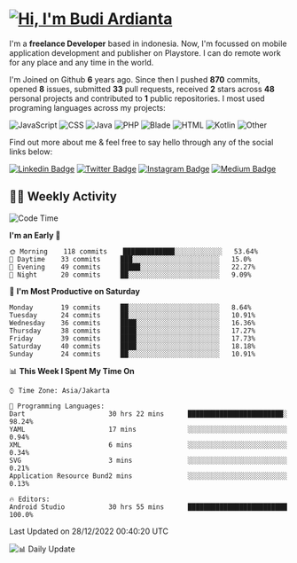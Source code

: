 # [![Hi, I'm Budi Ardianta](https://readme-typing-svg.herokuapp.com?size=24&vCenter=true&lines=%F0%9F%91%8B+Hi%2C+I'm+Budi+Ardianta+;%F0%9F%92%BB+Android+And+Web+Developer+)](https://git.io/typing-svg)

I'm a **freelance Developer** based in indonesia. Now, I'm focussed on mobile application development and publisher on Playstore. I can do remote work for any place and any time in the world.

I'm Joined on Github **6** years ago. Since then I pushed **870** commits, opened **8** issues, submitted **33** pull requests, received **2** stars across **48** personal projects and contributed to **1** public repositories.
I most used programing languages across my projects:

![JavaScript](https://img.shields.io/badge/-JavaScript-%23f1e05a?style=flat&logo=JavaScript&logoColor=white)
![CSS](https://img.shields.io/badge/-CSS-%23563d7c?style=flat&logo=CSS&logoColor=white)
![Java](https://img.shields.io/badge/-Java-%23b07219?style=flat&logo=Java&logoColor=white)
![PHP](https://img.shields.io/badge/-PHP-%234F5D95?style=flat&logo=PHP&logoColor=white)
![Blade](https://img.shields.io/badge/-Blade-%23f7523f?style=flat&logo=Blade&logoColor=white)
![HTML](https://img.shields.io/badge/-HTML-%23e34c26?style=flat&logo=HTML&logoColor=white)
![Kotlin](https://img.shields.io/badge/-Kotlin-%23A97BFF?style=flat&logo=Kotlin&logoColor=white)
![Other](https://img.shields.io/badge/-Other-%23ededed?style=flat&logo=Other&logoColor=white)

Find out more about me & feel free to say hello through any of the social links below:

[![Linkedin Badge](https://img.shields.io/badge/-budiardianata-blue?style=flat&logo=Linkedin&logoColor=white&link=https://www.linkedin.com/in/budiardianata/)](https://www.linkedin.com/in/budiardianata/)
[![Twitter Badge](https://img.shields.io/badge/-budiardianata-%231DA1F2.svg?style=flat&logo=twitter&logoColor=white&link=https://www.twitter.com/budiardianata)](https://www.linkedin.com/in/budiardianata/)
[![Instagram Badge](https://img.shields.io/badge/-budiardianata-purple?style=flat&logo=instagram&logoColor=white&link=https://instagram.com/budiardianata/)](https://instagram.com/budiardianata)
[![Medium Badge](https://img.shields.io/badge/-@budiardianata-%2312100E.svg?style=flat&logo=Medium&logoColor=white&link=https://medium.com/@budiardianata/)](https://medium.com/@budiardianata)

## 👨‍💻 Weekly Activity
<!--START_SECTION:waka-->
![Code Time](http://img.shields.io/badge/Code%20Time-1%2C331%20hrs%207%20mins-blue)

**I'm an Early 🐤** 

```text
🌞 Morning    118 commits    █████████████░░░░░░░░░░░░   53.64% 
🌆 Daytime    33 commits     ███░░░░░░░░░░░░░░░░░░░░░░   15.0% 
🌃 Evening    49 commits     █████░░░░░░░░░░░░░░░░░░░░   22.27% 
🌙 Night      20 commits     ██░░░░░░░░░░░░░░░░░░░░░░░   9.09%

```
📅 **I'm Most Productive on Saturday** 

```text
Monday       19 commits     ██░░░░░░░░░░░░░░░░░░░░░░░   8.64% 
Tuesday      24 commits     ██░░░░░░░░░░░░░░░░░░░░░░░   10.91% 
Wednesday    36 commits     ████░░░░░░░░░░░░░░░░░░░░░   16.36% 
Thursday     38 commits     ████░░░░░░░░░░░░░░░░░░░░░   17.27% 
Friday       39 commits     ████░░░░░░░░░░░░░░░░░░░░░   17.73% 
Saturday     40 commits     ████░░░░░░░░░░░░░░░░░░░░░   18.18% 
Sunday       24 commits     ██░░░░░░░░░░░░░░░░░░░░░░░   10.91%

```


📊 **This Week I Spent My Time On** 

```text
⌚︎ Time Zone: Asia/Jakarta

💬 Programming Languages: 
Dart                     30 hrs 22 mins      ████████████████████████░   98.24% 
YAML                     17 mins             ░░░░░░░░░░░░░░░░░░░░░░░░░   0.94% 
XML                      6 mins              ░░░░░░░░░░░░░░░░░░░░░░░░░   0.34% 
SVG                      3 mins              ░░░░░░░░░░░░░░░░░░░░░░░░░   0.21% 
Application Resource Bund2 mins              ░░░░░░░░░░░░░░░░░░░░░░░░░   0.13%

🔥 Editors: 
Android Studio           30 hrs 55 mins      █████████████████████████   100.0%

```


 Last Updated on 28/12/2022 00:40:20 UTC
<!--END_SECTION:waka-->

![📊 Daily Update](https://github.com/budiardianata/budiardianata/actions/workflows/update-activity.yml/badge.svg)
